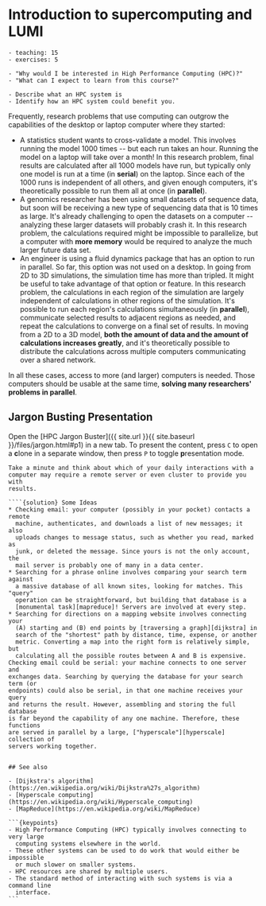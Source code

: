 # Introduction to supercomputing and LUMI

```{instructor-note}
- teaching: 15
- exercises: 5
```

```{questions}
- "Why would I be interested in High Performance Computing (HPC)?"
- "What can I expect to learn from this course?"
```


```{objectives}
- Describe what an HPC system is
- Identify how an HPC system could benefit you.
```



Frequently, research problems that use computing can outgrow the capabilities
of the desktop or laptop computer where they started:

* A statistics student wants to cross-validate a model. This involves running
  the model 1000 times -- but each run takes an hour. Running the model on
  a laptop will take over a month! In this research problem, final results are
  calculated after all 1000 models have run, but typically only one model is
  run at a time (in __serial__) on the laptop. Since each of the 1000 runs is
  independent of all others, and given enough computers, it's theoretically
  possible to run them all at once (in __parallel__).
* A genomics researcher has been using small datasets of sequence data, but
  soon will be receiving a new type of sequencing data that is 10 times as
  large. It's already challenging to open the datasets on a computer --
  analyzing these larger datasets will probably crash it. In this research
  problem, the calculations required might be impossible to parallelize, but a
  computer with __more memory__ would be required to analyze the much larger
  future data set.
* An engineer is using a fluid dynamics package that has an option to run in
  parallel. So far, this option was not used on a desktop. In going from 2D
  to 3D simulations, the simulation time has more than tripled. It might be
  useful to take advantage of that option or feature. In this research problem,
  the calculations in each region of the simulation are largely independent of
  calculations in other regions of the simulation. It's possible to run each
  region's calculations simultaneously (in __parallel__), communicate selected
  results to adjacent regions as needed, and repeat the calculations to
  converge on a final set of results. In moving from a 2D to a 3D model, __both
  the amount of data and the amount of calculations increases greatly__, and
  it's theoretically possible to distribute the calculations across multiple
  computers communicating over a shared network.

In all these cases, access to more (and larger) computers is needed. Those
computers should be usable at the same time, __solving many researchers'
problems in parallel__.

## Jargon Busting Presentation

Open the [HPC Jargon Buster]({{ site.url }}{{ site.baseurl }}/files/jargon.html#p1)
in a new tab. To present the content, press `C` to open a **c**lone in a
separate window, then press `P` to toggle **p**resentation mode.

```{challenge} I've Never Used a Server, Have I?
Take a minute and think about which of your daily interactions with a
computer may require a remote server or even cluster to provide you with
results.

````{solution} Some Ideas
* Checking email: your computer (possibly in your pocket) contacts a remote
  machine, authenticates, and downloads a list of new messages; it also
  uploads changes to message status, such as whether you read, marked as
  junk, or deleted the message. Since yours is not the only account, the
  mail server is probably one of many in a data center.
* Searching for a phrase online involves comparing your search term against
  a massive database of all known sites, looking for matches. This "query"
  operation can be straightforward, but building that database is a
  [monumental task][mapreduce]! Servers are involved at every step.
* Searching for directions on a mapping website involves connecting your
  (A) starting and (B) end points by [traversing a graph][dijkstra] in
  search of the "shortest" path by distance, time, expense, or another
  metric. Converting a map into the right form is relatively simple, but
  calculating all the possible routes between A and B is expensive.
Checking email could be serial: your machine connects to one server and
exchanges data. Searching by querying the database for your search term (or
endpoints) could also be serial, in that one machine receives your query
and returns the result. However, assembling and storing the full database
is far beyond the capability of any one machine. Therefore, these functions
are served in parallel by a large, ["hyperscale"][hyperscale] collection of
servers working together.
```
````

## See also

- [Dijkstra's algorithm](https://en.wikipedia.org/wiki/Dijkstra%27s_algorithm)
- [Hyperscale computing](https://en.wikipedia.org/wiki/Hyperscale_computing)
- [MapReduce](https://en.wikipedia.org/wiki/MapReduce)

```{keypoints}
- High Performance Computing (HPC) typically involves connecting to very large
  computing systems elsewhere in the world.
- These other systems can be used to do work that would either be impossible
  or much slower on smaller systems.
- HPC resources are shared by multiple users.
- The standard method of interacting with such systems is via a command line
  interface.
```
